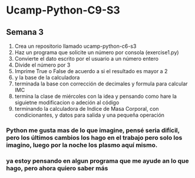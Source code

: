 # Ucamp-Python-C9-S3
## Semana 3

1. Crea un repositorio llamado ucamp-python-c6-s3
2. Haz un programa que solicite un número por consola (exercise1.py)
3. Convierte el dato escrito por el usuario a un número entero
4. Divide el número por 3
5. Imprime True o False de acuerdo a si el resultado es mayor a 2
6. y la base de la calculadora
7. terminada la base con corrección de decimales y formula para calcular IMC
8. termina la clase de miércoles con la idea y pensando como hare la siguietne modificacion o adeción al código
9. terminando la calculadora de Indice de Masa Corporal, con condicionantes, y datos para salida y una pequeña operación

### Python me gusta mas de lo que imagine, pensé seria difícil, pero los últimos cambios los hago en el trabajo pero solo los imagino, luego por la noche los plasmo aquí mismo.
### ya estoy pensando en algun programa que me ayude an lo que hago, pero ahora quiero saber más

